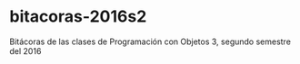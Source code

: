 # bitacoras-2016s2
Bitácoras de las clases de Programación con Objetos 3, segundo semestre del 2016
